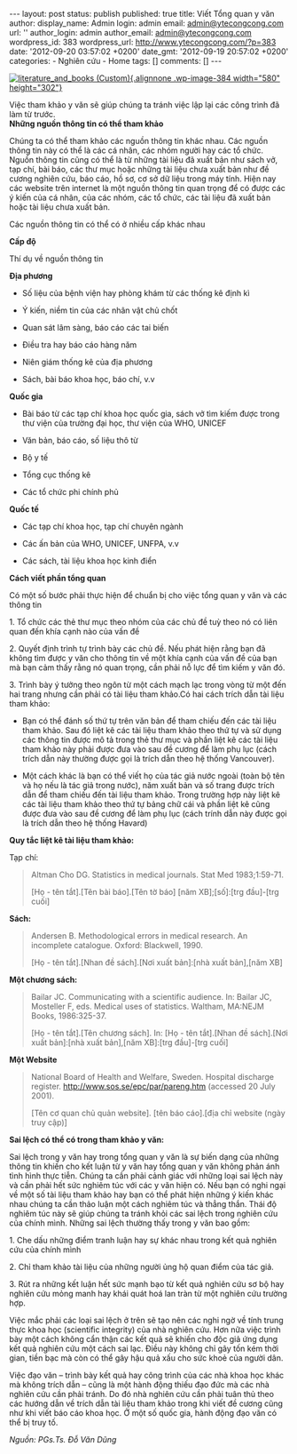 --- layout: post status: publish published: true title: Viết Tổng quan y
văn author: display\_name: Admin login: admin email:
admin@ytecongcong.com url: '' author\_login: admin author\_email:
admin@ytecongcong.com wordpress\_id: 383 wordpress\_url:
http://www.ytecongcong.com/?p=383 date: '2012-09-20 03:57:02 +0200'
date\_gmt: '2012-09-19 20:57:02 +0200' categories: - Nghiên cứu - Home
tags: \[\] comments: \[\] ---

[![](http://www.ytecongcong.com/wp-content/uploads/2012/11/literature_and_books-Custom.jpg "literature_and_books (Custom)"){.alignnone
.wp-image-384 width="580"
height="302"}](http://www.ytecongcong.com/2012/09/viet-tong-quan-y-van/literature_and_books-custom/)

Việc tham khảo y văn sẽ giúp chúng ta tránh việc lập lại các công trình
đã làm từ trước.\
**Những nguồn thông tin có thể tham khảo**

Chúng ta có thể tham khảo các nguồn thông tin khác nhau. Các nguồn thông
tin này có thể là các cá nhân, các nhóm người hay các tổ chức. Nguồn
thông tin cũng có thể là từ những tài liệu đã xuất bản như sách vở, tạp
chí, bài báo, các thư mục hoặc những tài liệu chưa xuất bản như đề cương
nghiên cứu, báo cáo, hồ sơ, cơ sở dữ liệu trong máy tính. Hiện nay các
website trên internet là một nguồn thông tin quan trọng để có được các ý
kiến của cá nhân, của các nhóm, các tổ chức, các tài liệu đã xuất bản
hoặc tài liệu chưa xuất bản.

Các nguồn thông tin có thể có ở nhiều cấp khác nhau

**Cấp độ**

Thí dụ về nguồn thông tin

**Địa phương**

- Số liệu của bệnh viện hay phòng khám từ các thống kê định kì

- Ý kiến, niềm tin của các nhân vật chủ chốt

- Quan sát lâm sàng, báo cáo các tai biến

- Điều tra hay báo cáo hàng năm

- Niên giám thống kê của địa phương

- Sách, bài báo khoa học, báo chí, v.v

**Quốc gia**

- Bài báo từ các tạp chí khoa học quốc gia, sách vở tìm kiếm được trong
thư viện của trường đại học, thư viện của WHO, UNICEF

- Văn bản, báo cáo, số liệu thô từ

- Bộ y tế

- Tổng cục thống kê

- Các tổ chức phi chính phủ

**Quốc tế**

- Các tạp chí khoa học, tạp chí chuyên ngành

- Các ấn bản của WHO, UNICEF, UNFPA, v.v

- Các sách, tài liệu khoa học kinh điển

**Cách viết phần tổng quan**

Có một số bước phải thực hiện để chuẩn bị cho việc tổng quan y văn và
các thông tin

1\. Tổ chức các thẻ thư mục theo nhóm của các chủ đề tuỳ theo nó có liên
quan đến khía cạnh nào của vấn đề

2\. Quyết định trình tự trình bày các chủ đề. Nếu phát hiện rằng bạn đã
không tìm được y văn cho thông tin về một khía cạnh của vấn đề của bạn
mà bạn cảm thấy rằng nó quan trọng, cần phải nỗ lực để tìm kiếm y văn
đó.

3\. Trình bày ý tưởng theo ngôn từ một cách mạch lạc trong vòng từ một
đến hai trang nhưng cần phải có tài liệu tham khảo.Có hai cách trích dẫn
tài liệu tham khảo:

- Bạn có thể đánh số thứ tự trên văn bản để tham chiếu đến các tài liệu
tham khảo. Sau đó liệt kê các tài liệu tham khảo theo thứ tự và sử dụng
các thông tin được mô tả trong thẻ thư mục và phần liệt kê các tài liệu
tham khảo này phải được đưa vào sau đề cương để làm phụ lục (cách trích
dẫn này thường được gọi là trích dẫn theo hệ thống Vancouver).

- Một cách khác là bạn có thể viết họ của tác giả nước ngoài (toàn bộ
tên và họ nếu là tác giả trong nước), năm xuất bản và số trang được
trích dẫn để tham chiếu đến tài liệu tham khảo. Trong trường hợp này
liệt kê các tài liệu tham khảo theo thứ tự bảng chữ cái và phần liệt kê
cũng được đưa vào sau đề cương để làm phụ lục (cách trính dẫn này được
gọi là trích dẫn theo hệ thống Havard)

**Quy tắc liệt kê tài liệu tham khảo:**

Tạp chí:

> Altman Cho DG. Statistics in medical journals. Stat Med 1983;1:59-71.
>
> \[Họ - tên tắt\].\[Tên bài báo\].\[Tên tờ báo\] \[năm
> XB\];\[số\]:\[trg đầu\]-\[trg cuối\]

**Sách:**

> Andersen B. Methodological errors in medical research. An incomplete
> catalogue. Oxford: Blackwell, 1990.
>
> \[Họ - tên tắt\].\[Nhan đề sách\].\[Nơi xuất bản\]:\[nhà xuất
> bản\],\[năm XB\]

**Một chương sách:**

> Bailar JC. Communicating with a scientific audience. In: Bailar JC,
> Mosteller F, eds. Medical uses of statistics. Waltham, MA:NEJM Books,
> 1986:325-37.
>
> \[Họ - tên tắt\].\[Tên chương sách\]. In: \[Họ - tên tắt\].\[Nhan đề
> sách\].\[Nơi xuất bản\]:\[nhà xuất bản\],\[năm XB\]:\[trg đầu\]-\[trg
> cuối\]

**Một Website**

> National Board of Health and Welfare, Sweden. Hospital discharge
> register. http://www.sos.se/epc/par/pareng.htm (accessed 20 July
> 2001).
>
> \[Tên cơ quan chủ quản website\]. \[tên báo cáo\].\[địa chỉ website
> (ngày truy cập)\]

**Sai lệch có thể có trong tham khảo y văn:**

Sai lệch trong y văn hay trong tổng quan y văn là sự biến dạng của những
thông tin khiến cho kết luận từ y văn hay tổng quan y văn không phản ánh
tình hình thực tiễn. Chúng ta cần phải cảnh giác với những loại sai lệch
này và cần phải hết sức nghiêm túc với các y văn hiện có. Nếu bạn có
nghi ngại về một số tài liệu tham khảo hay bạn có thể phát hiện những ý
kiến khác nhau chúng ta cần thảo luận một cách nghiêm túc và thẳng thắn.
Thái độ nghiêm túc này sẽ giúp chúng ta tránh khỏi các sai lệch trong
nghiên cứu của chính mình. Những sai lệch thường thấy trong y văn bao
gồm:

1\. Che dấu những điểm tranh luận hay sự khác nhau trong kết quả nghiên
cứu của chính mình

2\. Chỉ tham khảo tài liệu của những người ủng hộ quan điểm của tác giả.

3\. Rút ra những kết luận hết sức mạnh bạo từ kết quả nghiên cứu sơ bộ
hay nghiên cứu mỏng manh hay khái quát hoá lan tràn từ một nghiên cứu
trường hợp.

Việc mắc phải các loại sai lệch ở trên sẽ tạo nên các nghi ngờ về tính
trung thực khoa học (scientific integrity) của nhà nghiên cứu. Hơn nữa
việc trình bày một cách không cẩn thận các kết quả sẽ khiến cho độc giả
ứng dụng kết quả nghiên cứu một cách sai lạc. Điều này không chỉ gây tốn
kém thời gian, tiền bạc mà còn có thể gây hậu quả xấu cho sức khoẻ của
người dân.

Việc đạo văn – trình bày kết quả hay công trình của các nhà khoa học
khác mà không trích dẫn – cũng là một hành động thiếu đạo đức mà các nhà
nghiên cứu cần phải tránh. Do đó nhà nghiên cứu cần phải tuân thủ theo
các hướng dẫn về trích dẫn tài liệu tham khảo trong khi viết đề cương
cũng như khi viết báo cáo khoa học. Ở một số quốc gia, hành động đạo văn
có thể bị truy tố.

*Nguồn: PGs.Ts. Đỗ Văn Dũng*
